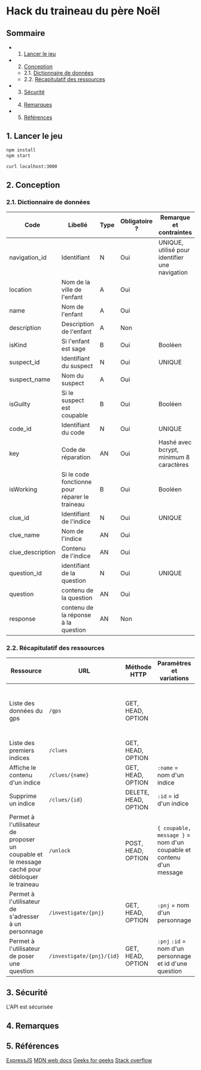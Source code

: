 # Hack du traineau du père Noël

## Sommaire
<!-- vscode-markdown-toc -->
* 1. [Lancer le jeu](#Lancerlejeu)
* 2. [Conception](#Conception)
	* 2.1. [Dictionnaire de données](#Dictionnairededonnes)
	* 2.2. [Récapitulatif des ressources](#Rcapitulatifdesressources)
* 3. [Sécurité](#Scurit)
* 4. [Remarques](#Remarques)
* 5. [Références](#Rfrences)

<!-- vscode-markdown-toc-config
	numbering=true
	autoSave=true
	/vscode-markdown-toc-config -->
<!-- /vscode-markdown-toc -->

##  1. <a name='Lancerlejeu'></a>Lancer le jeu

~~~bash
npm install
npm start
~~~

~~~bash
curl localhost:3000
~~~

##  2. <a name='Conception'></a>Conception
###  2.1. <a name='Dictionnairededonnes'></a>Dictionnaire de données
| Code | Libellé | Type | Obligatoire ? | Remarque et contraintes |
|---------------|---------------------------|--------|---------------|----------------------------------------------|
| navigation_id | Identifiant | N | Oui | UNIQUE, utilisé pour identifier une navigation |
| location | Nom de la ville de l'enfant | A | Oui | |
| name | Nom de l'enfant | A | Oui | |
| description | Description de l'enfant | A | Non | |
| isKind | Si l'enfant est sage | B | Oui | Booléen |
| suspect_id | Identifiant du suspect | N | Oui | UNIQUE |
| suspect_name | Nom du suspect | A | Oui | |
| isGuilty | Si le suspect est coupable | B | Oui | Booléen |
| code_id | Identifiant du code | N | Oui | UNIQUE |
| key | Code de réparation | AN | Oui | Hashé avec bcrypt, minimum 8 caractères |
| isWorking | Si le code fonctionne pour réparer le traineau | B | Oui | Booléen |
| clue_id | Identifiant de l'indice | N | Oui | UNIQUE |
| clue_name | Nom de l'indice | AN | Oui | |
| clue_description | Contenu de l'indice | AN | Oui | |
| question_id | identifiant de la question | N | Oui | UNIQUE |
| question | contenu de la question | AN | Oui | |
| response | contenu de la réponse à la question | AN | Non | |

###  2.2. <a name='Rcapitulatifdesressources'></a>Récapitulatif des ressources
| Ressource | URL | Méthode HTTP | Paramètres et variations | Commentaires |
|------------------|----------------------|--------------|---------------------------------|--------------------------------|
| Liste des données du gps | `/gps` | GET, HEAD, OPTION | | Page protégée : affiche les données si le coupable et le message caché ont été trouvés |
| Liste des premiers indices | `/clues` | GET, HEAD, OPTION | | |
| Affiche le contenu d'un indice | `/clues/{name}` | GET, HEAD, OPTION | `:name` = nom d'un indice | |
| Supprime un indice | `/clues/{id}` | DELETE, HEAD, OPTION | `:id` = id d'un indice |  |
| Permet à l'utilisateur de proposer un coupable et le message caché pour débloquer le traineau | `/unlock` | POST, HEAD, OPTION | `{ coupable, message }` = nom d'un coupable et contenu d'un message | Si les conditions sont rénuies, envoie un JWT qui permettra à l'utilisateur de débloquer le traineau |
| Permet à l'utilisateur de s'adresser à un personnage | `/investigate/{pnj}` | GET, HEAD, OPTION | `:pnj` = nom d'un personnage | |
| Permet à l'utilisateur de poser une question | `/investigate/{pnj}/{id}` | GET, HEAD, OPTION | `:pnj` `:id` = nom d'un personnage et id d'une question | |

##  3. <a name='Scurit'></a>Sécurité
L'API est sécurisée
##  4. <a name='Remarques'></a>Remarques

##  5. <a name='Rfrences'></a>Références
[ExpressJS](https://expressjs.com/en/)
[MDN web docs](https://developer.mozilla.org/en-US/docs/Learn/Server-side/Express_Nodejs)
[Geeks for geeks](https://www.geeksforgeeks.org/)
[Stack overflow](https://stackoverflow.com/)
